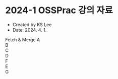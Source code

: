 # 2024-1 OSSPrac 강의 자료
- Created by KS Lee
- Date: 2024. 4. 1.

Fetch & Merge
A  
B  
C  
D  
F  
E  
G  